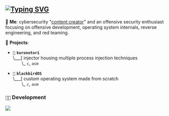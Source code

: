 ## [![Typing SVG](https://readme-typing-svg.demolab.com?font=Terminess+Nerd+Font+Mono&size=20&duration=2000&pause=500&color=49F7B6&background=FFFFFF00&vCenter=true&random=true&width=540&height=40&lines=hey%2C+it's+crow!;currently%3A+poking+at+windows+with+a+stick;currently%3A+studying+the+arcane+arts;currently%3A+spamming+F5+in+IDA;currently%3A+shadowboxing+security+solutions;currently%3A+succumbing+to+the+void;currently%3A+loitering+in+CPL%3D0;currently%3A+thumbing+through+grimoires+(SDMs))](https://git.io/typing-svg)

💬 **Me**: cybersecurity "[content creator](https://www.youtube.com/@crr0ww)" and an offensive security enthusiast focusing on offensive development, operating system internals, reverse engineering, and red teaming.

🌱 **Projects**:

- `💉` **`kuronotori`**<br>
\\___[ injector housing multiple process injection techniques<br>
&nbsp;&nbsp;&nbsp;&nbsp;&nbsp;&nbsp;&nbsp;\\\_ `c`, `asm`

- `🐧` **`blackbirdOS`**<br>
\\___[ custom operating system made from scratch<br>
&nbsp;&nbsp;&nbsp;&nbsp;&nbsp;&nbsp;&nbsp;\\\_ `c`, `asm`

### `👨‍💻` Development
[![](https://skillicons.dev/icons?i=python,node,bash,powershell,neovim,vim,visualstudio,vscode,arch,windows)](https://skillicons.dev)

